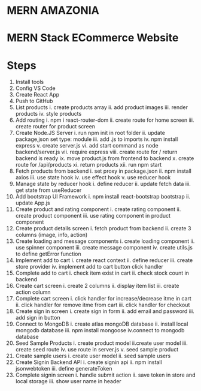 # MERN AMAZONIA

# MERN Stack ECommerce Website

# Steps

1. Install tools
2. Config VS Code
3. Create React App
4. Push to GitHub
5. List products
   i. create products array
   ii. add product images
   iii. render products
   iv. style products
6. Add routing
   i. npm i react-router-dom
   ii. create route for home screen
   iii. create router for product screen
7. Create Node.JS Server
   i. run npm init in root folder
   ii. update package,json set type: module
   iii. add .js to imports
   iv. npm install express
   v. create server.js
   vi. add start command as node backend/server.js
   vii. require express
   viii. create route for / return backend is ready
   ix. move product.js from frontend to backend
   x. create route for /api/products
   xi. return products
   xii. run npm start
8. Fetch products from backend
   i. set proxy in package.json
   ii. npm install axios
   iii. use state hook
   iv. use effect hook
   v. use reducer hook
9. Manage state by reducer hook
   i. define reducer
   ii. update fetch data
   iii. get state from useReducer
10. Add bootstrap UI Framework
    i. npm install react-bootstrap bootstrap
    ii. update App.js
11. Create product and rating component
    i. create rating component
    ii. create product component
    iii. use rating component in product component
12. Create product details screen
    i. fetch product from backend
    ii. create 3 columns (image, info, action)
13. Create loading and message components
    i. create loading component
    ii. use spinner component
    iii. create message component
    iv. create utils.js to define getError function
14. Implement add to cart
    i. create react context
    ii. define reducer
    iii. create store provider
    iv. implement add to cart button click handler
15. Complete add to cart
    i. check item exist in cart
    ii. check stock count in backend
16. Create cart screen
    i. create 2 columns
    ii. display item list
    iii. create action column
17. Complete cart screen
    i. click handler for increase/decrease itme in cart
    ii. click handler for remove itme from cart
    iii. click handler for checkout
18. Create sign in screen
    i. create sign in form
    ii. add email and password
    iii. add sign in button
19. Connect to MongoDB
    i. create atlas mongoDB database
    ii. install local mongodb database
    iii. npm install mongoose
    iv.connect to mongodb database
20. Seed Sample Products
    i. create product model
    ii.create user model
    iii. create seed route
    iv. use route in server.js
    v. seed sample product
21. Create sample users
    i. create user model
    ii. seed sample users
22. Create Signin Backend API
    i. create signin api
    ii. npm install jsonwebtoken
    iii. define generateToken
23. Complete signin screen
    i. handle submit action
    ii. save token in store and local storage
    iii. show user name in header

